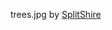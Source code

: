 trees.jpg by [SplitShire](https://pixabay.com/users/splitshire-364019/?utm_source=link-attribution&utm_medium=referral&utm_campaign=image&utm_content=407256")
